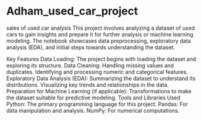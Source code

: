 # Adham_used_car_project
sales of used car analysis
This project involves analyzing a dataset of used cars to gain insights and prepare it for further analysis or machine learning modeling. The notebook showcases data preprocessing, exploratory data analysis (EDA), and initial steps towards understanding the dataset.

Key Features
Data Loading: The project begins with loading the dataset and exploring its structure.
Data Cleaning:
Handling missing values and duplicates.
Identifying and processing numeric and categorical features.
Exploratory Data Analysis (EDA):
Summarizing the dataset to understand its distributions.
Visualizing key trends and relationships in the data.
Preparation for Machine Learning (if applicable):
Transformations to make the dataset suitable for predictive modeling.
Tools and Libraries Used
Python: The primary programming language for this project.
Pandas: For data manipulation and analysis.
NumPy: For numerical computations.
